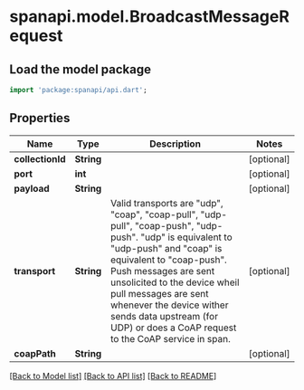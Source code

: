 # spanapi.model.BroadcastMessageRequest

## Load the model package
```dart
import 'package:spanapi/api.dart';
```

## Properties
Name | Type | Description | Notes
------------ | ------------- | ------------- | -------------
**collectionId** | **String** |  | [optional] 
**port** | **int** |  | [optional] 
**payload** | **String** |  | [optional] 
**transport** | **String** | Valid transports are \"udp\", \"coap\", \"coap-pull\", \"udp-pull\", \"coap-push\", \"udp-push\". \"udp\" is equivalent to \"udp-push\" and \"coap\" is equivalent to \"coap-push\". Push messages are sent unsolicited to the device wheil pull messages are sent whenever the device wither sends data upstream (for UDP) or does a CoAP request to the CoAP service in span. | [optional] 
**coapPath** | **String** |  | [optional] 

[[Back to Model list]](../README.md#documentation-for-models) [[Back to API list]](../README.md#documentation-for-api-endpoints) [[Back to README]](../README.md)


